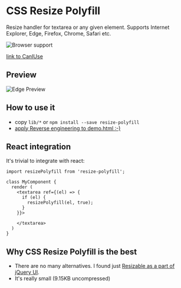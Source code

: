 CSS Resize Polyfill
========
Resize handler for textarea or any given element.
Supports Internet Explorer, Edge, Firefox, Chrome, Safari etc.

![Browser support](/assets-demo/browser-support.png)

[link to CanIUse](http://caniuse.com/#search=resize)


Preview
---
![Edge Preview](/assets-demo/before-after.png)


How to use it
---
- copy `lib/*` or `npm install --save resize-polyfill`
- [apply Reverse engineering to demo.html :-)](/demo.html)

React integration
---
It's trivial to integrate with react:
```
import resizePolyfill from 'resize-polyfill';

class MyComponent {
  render (
    <textarea ref={(el) => {
      if (el) {
        resizePolyfill(el, true);
      }
    }}>
    
    </textarea>
  )
}
```

Why CSS Resize Polyfill is the best
---
- There are no many alternatives. I found just [Resizable as a part of jQuery UI](https://jqueryui.com/resizable/).
- It's really small (9.15KB uncompressed)
